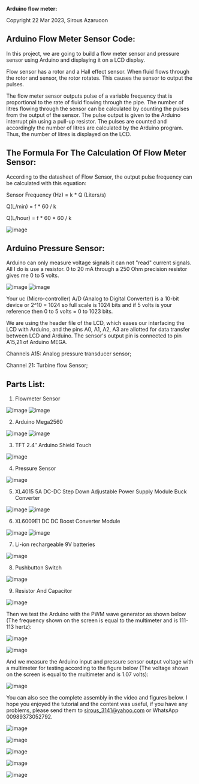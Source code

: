 **Arduino flow meter:**

Copyright 22 Mar 2023, Sirous Azaruoon
## Arduino Flow Meter Sensor Code:
In this project, we are going to build a flow meter sensor and pressure sensor using Arduino  and displaying it on a LCD display.

Flow sensor has a rotor and a Hall effect sensor. When fluid flows through the rotor and sensor, the rotor rotates. This causes the sensor to output the pulses.

The flow meter sensor outputs pulse of a variable frequency that is proportional to the rate of fluid flowing through the pipe. The number of litres flowing through the sensor can be calculated by counting the pulses from the output of the sensor. The pulse output is given to the Arduino interrupt pin using a pull-up resistor. The pulses are counted and accordingly the number of litres are calculated by the Arduino program. Thus, the number of litres is displayed on the LCD.
## The Formula For The Calculation Of Flow Meter Sensor:
According to the datasheet of Flow Sensor, the output pulse frequency can be calculated with this equation:

Sensor Frequency (Hz) = k * Q (Liters/s)

Q(L/min) = f * 60 / k

Q(L/hour) = f * 60 * 60 / k

![image](https://user-images.githubusercontent.com/106908138/229242343-df48e5e2-58de-437d-97e2-5cbd5e096c42.png)
## Arduino Pressure Sensor:

Arduino can only measure voltage signals it can not "read" current signals. All I do is use a resistor. 0 to 20 mA through a 250 Ohm precision resistor gives me 0 to 5 volts.

![image](https://user-images.githubusercontent.com/106908138/229244551-a826d671-24ca-4d31-afe2-9419df439f8d.png)
![image](https://user-images.githubusercontent.com/106908138/229244569-e4e287ce-c695-46a2-9edb-ee9f995a873a.png)

Your uc (Micro-controller) A/D (Analog to Digital Converter) is a 10-bit device or 2^10 = 1024 so full scale is 1024 bits and if 5 volts is your reference then 0 to 5 volts = 0 to 1023 bits.

We are using the header file of the LCD, which eases our interfacing the LCD with Arduino, and the pins A0, A1, A2, A3 are allotted for data transfer between LCD and Arduino. The sensor's output pin is connected to pin A15,21 of Arduino MEGA.

Channels A15: Analog pressure transducer sensor;

 Channel 21: Turbine flow Sensor;
 
## Parts List:

1.	Flowmeter Sensor

![image](https://user-images.githubusercontent.com/106908138/229244977-b264f155-a947-484c-b269-514bd0983408.png)
![image](https://user-images.githubusercontent.com/106908138/229244996-9a32e7bb-51c6-4874-9867-4fc976224cc3.png)

2.	Arduino Mega2560

![image](https://user-images.githubusercontent.com/106908138/229245463-b88bd7f1-eefb-465c-b8f0-27ccb06f906b.png)
![image](https://user-images.githubusercontent.com/106908138/229245493-8871a48f-631e-439e-a696-8ab551c009e8.png)

3.	TFT 2.4″ Arduino Shield Touch
 
![image](https://user-images.githubusercontent.com/106908138/229245276-8cff807d-0dbe-4cf2-8106-f3da7cd28276.png)

4.	Pressure Sensor

![image](https://user-images.githubusercontent.com/106908138/229245641-6b652b89-230f-48af-90f9-d6dab95d20f5.png)

5.	XL4015 5A DC-DC Step Down Adjustable Power Supply Module Buck Converter

![image](https://user-images.githubusercontent.com/106908138/229245742-652a53d3-f75f-4b22-8012-f4b93a274213.png)
![image](https://user-images.githubusercontent.com/106908138/229245766-f4fe83c1-7f66-4197-95a8-06a3f7b55655.png)

6.	XL6009E1 DC DC Boost Converter Module

![image](https://user-images.githubusercontent.com/106908138/229245818-b801c9a9-b9e7-4c14-8897-5da0b987ea55.png)
![image](https://user-images.githubusercontent.com/106908138/229245826-cf0b5694-196d-4ca4-b459-c687f7e82d7b.png)

7.	Li-ion rechargeable 9V batteries

![image](https://user-images.githubusercontent.com/106908138/229245961-a1cb2f3d-ede4-4c16-8d97-fdc5813abc74.png)

8.	Pushbutton Switch
 
 ![image](https://user-images.githubusercontent.com/106908138/229246001-5210d04f-531c-46dc-8bba-1fad747c3f4a.png)

 9.	Resistor And Capacitor
  
![image](https://user-images.githubusercontent.com/106908138/229246052-5bda8a08-a5d5-47dd-ace2-bb278dc86c1d.png)
  
Then we test the Arduino with the PWM wave generator as shown below (The frequency shown on 
the screen is equal to the multimeter and is 111-113 hertz):
  
![image](https://user-images.githubusercontent.com/106908138/229246108-1c088999-7648-46d1-8963-c74a44f5dc8f.png)
  
![image](https://user-images.githubusercontent.com/106908138/229246269-021399fb-a720-4164-a50e-4a79f3d1238e.png)
 
And we measure the Arduino input and pressure sensor output voltage with a multimeter for testing according to the figure below (The voltage shown on the screen is equal to the multimeter and is 1.07 volts):  
  
![image](https://user-images.githubusercontent.com/106908138/229246321-ccfbd5a8-6934-4e28-8cef-905e5716f369.png)
  
You can also see the complete assembly in the video and figures below. I hope you enjoyed the tutorial and the content was useful, if you have any problems, please send them to sirous_3141@yahoo.com or WhatsApp 00989373052792.

![image](https://user-images.githubusercontent.com/106908138/229246457-32240157-4142-4d21-b42b-f9d8114aa5d4.png)
  
![image](https://user-images.githubusercontent.com/106908138/229246498-0bb8b5ef-dbf4-4165-b89e-2a64780ab654.png)

![image](https://user-images.githubusercontent.com/106908138/229246526-8b688f19-3750-470f-b04c-d5d60b341d47.png)

![image](https://user-images.githubusercontent.com/106908138/229246553-7a0314dc-b7f7-400c-8ce5-5d38c2dc5c28.png)

![image](https://user-images.githubusercontent.com/106908138/229246577-237fb52d-22ad-440a-a035-8913c3a21df9.png)

  
 
 
 

 
